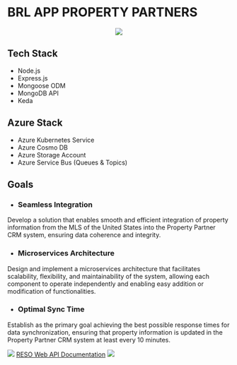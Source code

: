 # BRL APP PROPERTY PARTNERS
<div align="center" ><img src = "https://github.com/Project-MLS-API-Bridge/.github/blob/cb87f4f2d1bd05ae0765fc45ecdff49784aa1b3a/banner.png"></div>

## Tech Stack
* Node.js
* Express.js
* Mongoose ODM
* MongoDB API
* Keda

## Azure Stack
* Azure Kubernetes Service
* Azure Cosmo DB
* Azure Storage Account
* Azure Service Bus (Queues & Topics)

## Goals

- ### Seamless Integration
Develop a solution that enables smooth and efficient integration of property information from the MLS of
the United States into the Property Partner CRM system, ensuring data coherence and integrity.

- ### Microservices Architecture
Design and implement a microservices architecture that facilitates scalability, flexibility, and
maintainability of the system, allowing each component to operate independently and enabling easy addition or modification of
functionalities.

- ### Optimal Sync Time
Establish as the primary goal achieving the best possible response times for data synchronization,
ensuring that property information is updated in the Property Partner CRM system at least every 10 minutes.

<!--horizontal divider(gradiant)-->
<img src="https://user-images.githubusercontent.com/73097560/115834477-dbab4500-a447-11eb-908a-139a6edaec5c.gif">
<a href="https://bridgedataoutput.com/docs/explorer/reso-web-api" target="_blank">RESO Web API Documentation</a>
<!--horizontal divider(gradiant)-->
<img src="https://user-images.githubusercontent.com/73097560/115834477-dbab4500-a447-11eb-908a-139a6edaec5c.gif">
